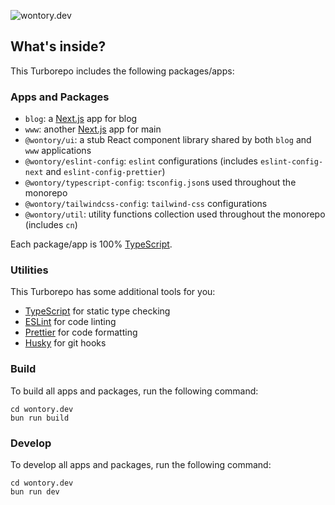 ![wontory.dev](https://tech-orbit.wontory.dev/api?title=wontory.dev&tech=Turborepo,PNPM,TypeScript,Next.js,Tailwind%20CSS,Hashnode&size=900&duration=30)

## What's inside?

This Turborepo includes the following packages/apps:

### Apps and Packages

- `blog`: a [Next.js](https://nextjs.org/) app for blog
- `www`: another [Next.js](https://nextjs.org/) app for main
- `@wontory/ui`: a stub React component library shared by both `blog` and `www` applications
- `@wontory/eslint-config`: `eslint` configurations (includes `eslint-config-next` and `eslint-config-prettier`)
- `@wontory/typescript-config`: `tsconfig.json`s used throughout the monorepo
- `@wontory/tailwindcss-config`: `tailwind-css` configurations
- `@wontory/util`: utility functions collection used throughout the monorepo (includes `cn`)

Each package/app is 100% [TypeScript](https://www.typescriptlang.org/).

### Utilities

This Turborepo has some additional tools for you:

- [TypeScript](https://www.typescriptlang.org/) for static type checking
- [ESLint](https://eslint.org/) for code linting
- [Prettier](https://prettier.io) for code formatting
- [Husky](https://typicode.github.io/husky/) for git hooks

### Build

To build all apps and packages, run the following command:

```
cd wontory.dev
bun run build
```

### Develop

To develop all apps and packages, run the following command:

```
cd wontory.dev
bun run dev
```
